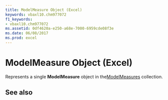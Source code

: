 ```yaml
---
title: ModelMeasure Object (Excel)
keywords: vbaxl10.chm977072
f1_keywords:
- vbaxl10.chm977072
ms.assetid: 0df4620a-e250-a68e-7000-6959cde08f3e
ms.date: 06/08/2017
ms.prod: excel
---
```



# ModelMeasure Object (Excel)

Represents a single  **ModelMeasure** object in the[ModelMeasures](Excel.modelmeasures.md) collection.


## See also



